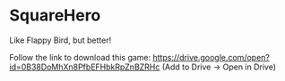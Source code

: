 # SquareHero
Like Flappy Bird, but better!

Follow the link to download this game:
https://drive.google.com/open?id=0B38DoMhXn8PfbEFHbkRpZnBZRHc
(Add to Drive -> Open in Drive)
